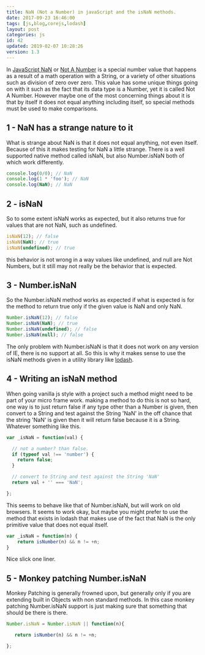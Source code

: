 ```yaml
---
title: NaN (Not a Number) in javaScript and the isNaN methods.
date: 2017-09-23 16:46:00
tags: [js,blog,corejs,lodash]
layout: post
categories: js
id: 42
updated: 2019-02-07 10:28:26
version: 1.3
---
```


In [JavaScript NaN](https://developer.mozilla.org/en-US/docs/Web/JavaScript/Reference/Global_Objects/NaN) or [Not A Number](https://en.wikipedia.org/wiki/NaN) is a special number value that happens as a result of a math operation with a String, or a variety of other situations such as division of zero over zero. This value has some unique things going on with it such as the fact that its data type is a Number, yet it is called Not A Number. However maybe one of the most concerning things about it is that by itself it does not equal anything including itself, so special methods must be used to make comparisons.

<!-- more -->

## 1 - NaN has a strange nature to it


What is strange about NaN is that it does not equal anything, not even itself. Because of this it makes testing for NaN a little strange. There is a well supported native method called isNaN, but also Number.isNaN both of which work differently.

```js
console.log(0/0); // NaN
console.log(1 * 'foo'); // NaN
console.log(NaN); // NaN
```


## 2 - isNaN

So to some extent isNaN works as expected, but it also returns true for values that are not NaN, such as undefined.

```js
isNaN(12); // false
isNaN(NaN); // true
isNaN(undefined); // true
```

this behavior is not wrong in a way values like undefined, and null are Not Numbers, but it still may not really be the behavior that is expected.

## 3 - Number.isNaN

So the Number.isNaN method works as expected if what is expected is for the method to return true only if the given value is NaN and only NaN.

```js
Number.isNaN(12); // false
Number.isNaN(NaN); // true
Number.isNaN(undefined); // false
Number.isNaN(null); // false
```

The only problem with Number.isNaN is that it does not work on any version of IE, there is no support at all. So this is why it makes sense to use the isNaN methods given in a utility library like [lodash](/tags/lodash/).

## 4 - Writing an isNaN method

When going vanilla js style with a project such a method might need to be part of your micro frame work. making a method to do this is not so hard, one way is to just return false if any type other than a Number is given, then convert to a String and test against the String 'NaN' in the off chance that the string 'NaN' is given then it will return false because it is a String. Whatever something like this.

```js
var _isNaN = function(val) {

  // not a number? than false.
  if (typeof val !== 'number') {
    return false;
  }

  // convert to String and test against the String 'NaN'
  return val + '' === 'NaN';

};
```

This seems to behave like that of Number.isNaN, but will work on old browsers. It seems to work okay, but maybe you might prefer to use the method that exists in lodash that makes use of the fact that NaN is the only primitive value that does not equal itself.

```js
var _isNaN = function(n) {
    return isNumber(n) && n != +n;
}
```

Nice slick one liner.

## 5 - Monkey patching Number.isNaN

Monkey Patching is generally frowned upon, but generally only if you are extending built in Objects with non standard methods. In this case monkey patching Number.isNaN support is just making sure that something that should be there is there.

```js
Number.isNaN = Number.isNaN || function(n){

   return isNumber(n) && n != +n;

};
```